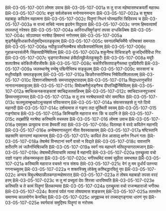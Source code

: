 BR-03-05-107-001	लोमश उवाच
BR-03-05-107-001a	स तु राजा महेष्वासश्चक्रवर्ती महारथः
BR-03-05-107-001c	बभूव सर्वलोकस्य मनोनयननन्दनः
BR-03-05-107-002a	स शुश्राव महाबाहुः कपिलेन महात्मना
BR-03-05-107-002c	पितॄणां निधनं घोरमप्राप्तिं त्रिदिवस्य च
BR-03-05-107-003a	स राज्यं सचिवे न्यस्य हृदयेन विदूयता
BR-03-05-107-003c	जगाम हिमवत्पार्श्वं तपस्तप्तुं नरेश्वरः
BR-03-05-107-004a	आरिराधयिषुर्गङ्गां तपसा दग्धकिल्बिषः
BR-03-05-107-004c	सोऽपश्यत नरश्रेष्ठ हिमवन्तं नगोत्तमम्
BR-03-05-107-005a	शृङ्गैर्बहुविधाकारैर्धातुमद्भिरलङ्कृतम्
BR-03-05-107-005c	पवनालम्बिभिर्मेघैः परिष्वक्तं समन्ततः
BR-03-05-107-006a	नदीकुञ्जनितम्बैश्च सोदकैरुपशोभितम्
BR-03-05-107-006c	गुहाकन्दरसंलीनैः सिंहव्याघ्रैर्निषेवितम्
BR-03-05-107-007a	शकुनैश्च विचित्राङ्गैः कूजद्भिर्विविधा गिरः
BR-03-05-107-007c	भृङ्गराजैस्तथा हंसैर्दात्यूहैर्जलकुक्कुटैः
BR-03-05-107-008a	मयूरैः शतपत्रैश्च कोकिलैर्जीवजीवकैः
BR-03-05-107-008c	चकोरैरसितापाङ्गैस्तथा पुत्रप्रियैरपि
BR-03-05-107-009a	जलस्थानेषु रम्येषु पद्मिनीभिश्च सङ्कुलम्
BR-03-05-107-009c	सारसानां च मधुरैर्व्याहृतैः समलङ्कृतम्
BR-03-05-107-010a	किन्नरैरप्सरोभिश्च निषेवितशिलातलम्
BR-03-05-107-010c	दिशागजविषाणाग्रैः समन्ताद्घृष्टपादपम्
BR-03-05-107-011a	विद्याधरानुचरितं नानारत्नसमाकुलम्
BR-03-05-107-011c	विषोल्बणैर्भुजङ्गैश्च दीप्तजिह्वैर्निषेवितम्
BR-03-05-107-012a	क्वचित्कनकसङ्काशं क्वचिद्रजतसन्निभम्
BR-03-05-107-012c	क्वचिदञ्जनपुञ्जाभं हिमवन्तमुपागमत्
BR-03-05-107-013a	स तु तत्र नरश्रेष्ठस्तपो घोरं समाश्रितः
BR-03-05-107-013c	फलमूलाम्बुभक्षोऽभूत्सहस्रं परिवत्सरान्
BR-03-05-107-014a	संवत्सरसहस्रे तु गते दिव्ये महानदी
BR-03-05-107-014c	दर्शयामास तं गङ्गा तदा मूर्तिमती स्वयम्
BR-03-05-107-015	गङ्गोवाच
BR-03-05-107-015a	किमिच्छसि महाराज मत्तः किं च ददानि ते
BR-03-05-107-015c	तद्ब्रवीहि नरश्रेष्ठ करिष्यामि वचस्तव
BR-03-05-107-016	लोमश उवाच
BR-03-05-107-016a	एवमुक्तः प्रत्युवाच राजा हैमवतीं तदा
BR-03-05-107-016c	पितामहा मे वरदे कपिलेन महानदि
BR-03-05-107-016e	अन्वेषमाणास्तुरगं नीता वैवस्वतक्षयम्
BR-03-05-107-017a	षष्टिस्तानि सहस्राणि सागराणां महात्मनाम्
BR-03-05-107-017c	कापिलं तेज आसाद्य क्षणेन निधनं गताः
BR-03-05-107-018a	तेषामेवं विनष्टानां स्वर्गे वासो न विद्यते
BR-03-05-107-018c	यावत्तानि शरीराणि त्वं जलैर्नाभिषिञ्चसि
BR-03-05-107-019a	स्वर्गं नय महाभागे मत्पितॄन्सगरात्मजान्
BR-03-05-107-019c	तेषामर्थेऽभियाचामि त्वामहं वै महानदि
BR-03-05-107-020a	एतच्छ्रुत्वा वचो राज्ञो गङ्गा लोकनमस्कृता
BR-03-05-107-020c	भगीरथमिदं वाक्यं सुप्रीता समभाषत
BR-03-05-107-021a	करिष्यामि महाराज वचस्ते नात्र संशयः
BR-03-05-107-021c	वेगं तु मम दुर्धार्यं पतन्त्या गगनाच्च्युतम्
BR-03-05-107-022a	न शक्तस्त्रिषु लोकेषु कश्चिद्धारयितुं नृप
BR-03-05-107-022c	अन्यत्र विबुधश्रेष्ठान्नीलकण्ठान्महेश्वरात्
BR-03-05-107-023a	तं तोषय महाबाहो तपसा वरदं हरम्
BR-03-05-107-023c	स तु मां प्रच्युतां देवः शिरसा धारयिष्यति
BR-03-05-107-023e	करिष्यति च ते कामं पितॄणां हितकाम्यया
BR-03-05-107-024a	एतच्छ्रुत्वा वचो राजन्महाराजो भगीरथः
BR-03-05-107-024c	कैलासं पर्वतं गत्वा तोषयामास शङ्करम्
BR-03-05-107-025a	ततस्तेन समागम्य कालयोगेन केनचित्
BR-03-05-107-025c	अगृह्णाच्च वरं तस्माद्गङ्गाया धारणं नृप
BR-03-05-107-025e	स्वर्गवासं समुद्दिश्य पितॄणां स नरोत्तमः
